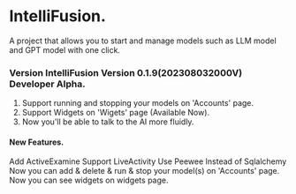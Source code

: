 # IntelliFusion.
A project that allows you to start and manage models such as LLM model and GPT model with one click.

### Version IntelliFusion Version 0.1.9(202308032000V) Developer Alpha.
1. Support running and stopping your models on 'Accounts' page.
2. Support Widgets on 'Wigets' page (Available Now).
3. Now you'll be able to talk to the AI more fluidly.


#### New Features.
Add ActiveExamine
Support LiveActivity
Use Peewee Instead of Sqlalchemy
Now you can add & delete & run & stop your model(s) on 'Accounts' page.
Now you can see widgets on widgets page.

